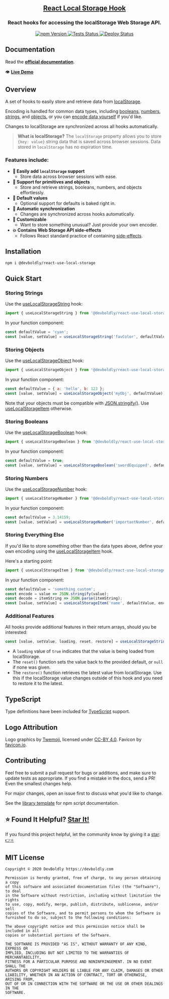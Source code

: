 <h2 align="center">
  <a href="https://github.com/devboldly/react-use-local-storage">React Local Storage Hook</a>
</h2>
<h3 align="center">
  React hooks for accessing the localStorage Web Storage API.
</h3>
<p align="center">
  <a href="https://badge.fury.io/js/%40devboldly%2Freact-use-local-storage">
    <img src="https://badge.fury.io/js/%40devboldly%2Freact-use-local-storage.svg" alt="npm Version"/>
  </a>
  <a href="https://github.com/devboldly/react-use-local-storage/actions?query=workflow%3ATests">
    <img src="https://github.com/devboldly/react-use-local-storage/workflows/Tests/badge.svg" alt="Tests Status"/>
  </a>
  <a href="https://github.com/devboldly/react-use-local-storage/actions?query=workflow%3ADeploy">
    <img src="https://github.com/devboldly/react-use-local-storage/workflows/Deploy/badge.svg" alt="Deploy Status"/>
  </a>
</p>

## Documentation

Read the **[official documentation](https://devboldly.github.io/react-use-local-storage/)**.

👁️ **[Live Demo](https://devboldly.github.io/react-use-local-storage/useLocalStorageString#example)**

## Overview

A set of hooks to easily store and retrieve data from [localStorage](https://developer.mozilla.org/en-US/docs/Web/API/Window/localStorage).

Encoding is handled for common data types, including [booleans](https://devboldly.github.io/react-use-local-storage/useLocalStorageBoolean), [numbers](https://devboldly.github.io/react-use-local-storage/useLocalStorageNumber), [strings](https://devboldly.github.io/react-use-local-storage/useLocalStorageString), and [objects](https://devboldly.github.io/react-use-local-storage/useLocalStorageObject), or you can [encode data yourself](https://devboldly.github.io/react-use-local-storage/useLocalStorageItem) if you'd like.

Changes to localStorage are synchronized across all hooks automatically.

> **What is localStorage?** The `localStorage` property allows you to store `{key: value}` string data that is saved across browser sessions. Data stored in `localStorage` has no expiration time.

### Features include:

- **💪 Easily add `localStorage` support**
  - Store data across browser sessions with ease.
- **🔢 Support for primitives and objects**
  - Store and retrieve strings, booleans, numbers, and objects effortlessly.
- **💁 Default values**
  - Optional support for defaults is baked right in.
- **🔄 Automatic synchronization**
  - Changes are synchronized across hooks automatically.
- **👾 Customizable**
  - Want to store something unusual? Just provide your own encoder.
- **💥 Contains Web Storage API side-effects**
  - Follows React standard practice of containing [side-effects](https://reactjs.org/docs/hooks-effect.html).

## Installation

```
npm i @devboldly/react-use-local-storage
```

## Quick Start

### Storing Strings

Use the [useLocalStorageString](https://devboldly.github.io/react-use-local-storage/useLocalStorageString) hook:

```jsx
import { useLocalStorageString } from '@devboldly/react-use-local-storage';
```

In your function component:

```jsx
const defaultValue = 'cyan';
const [value, setValue] = useLocalStorageString('favColor', defaultValue);
```

### Storing Objects

Use the [useLocalStorageObject](https://devboldly.github.io/react-use-local-storage/useLocalStorageObject) hook:

```jsx
import { useLocalStorageObject } from '@devboldly/react-use-local-storage';
```

In your function component:

```jsx
const defaultValue = { a: 'hello', b: 123 };
const [value, setValue] = useLocalStorageObject('myObj', defaultValue);
```

Note that your objects must be compatible with [JSON.stringify()](https://developer.mozilla.org/en-US/docs/Web/JavaScript/Reference/Global_Objects/JSON/stringify). Use [useLocalStorageItem](https://devboldly.github.io/react-use-local-storage/useLocalStorageItem) otherwise.

### Storing Booleans

Use the [useLocalStorageBoolean](https://devboldly.github.io/react-use-local-storage/useLocalStorageBoolean) hook:

```jsx
import { useLocalStorageBoolean } from '@devboldly/react-use-local-storage';
```

In your function component:

```jsx
const defaultValue = true;
const [value, setValue] = useLocalStorageBoolean('swordEquipped', defaultValue);
```

### Storing Numbers

Use the [useLocalStorageNumber](https://devboldly.github.io/react-use-local-storage/useLocalStorageNumber) hook:

```jsx
import { useLocalStorageNumber } from '@devboldly/react-use-local-storage';
```

In your function component:

```jsx
const defaultValue = 3.14159;
const [value, setValue] = useLocalStorageNumber('importantNumber', defaultValue);
```

### Storing Everything Else

If you'd like to store something other than the data types above, define your own encoding using the [useLocalStorageItem](https://devboldly.github.io/react-use-local-storage/useLocalStorageItem) hook.

Here's a starting point:

```jsx
import { useLocalStorageItem } from '@devboldly/react-use-local-storage';
```

In your function component:

```jsx
const defaultValue = 'something custom';
const encode = value => JSON.stringify(value);
const decode = itemString => JSON.parse(itemString);
const [value, setValue] = useLocalStorageItem('name', defaultValue, encode, decode);
```

### Additional Features

All hooks provide additional features in their return arrays, should you be interested:

```jsx
const [value, setValue, loading, reset, restore] = useLocalStorageString('favColor', 'cyan');
```

- A `loading` value of `true` indicates that the value is being loaded from localStorage.
- The `reset()` function sets the value back to the provided default, or `null` if none was given.
- The `restore()` function retrieves the latest value from localStorage. Use this if the localStorage value changes outside of this hook and you need to restore it to the latest.

## TypeScript

Type definitions have been included for [TypeScript](https://www.typescriptlang.org/) support.

## Logo Attribution

Logo graphics by [Twemoji](https://github.com/twitter/twemoji), licensed under [CC-BY 4.0](https://creativecommons.org/licenses/by/4.0/). Favicon by [favicon.io](https://favicon.io/emoji-favicons/).

## Contributing

Feel free to submit a pull request for bugs or additions, and make sure to update tests as appropriate. If you find a mistake in the docs, send a PR! Even the smallest changes help.

For major changes, open an issue first to discuss what you'd like to change.

See the [library template](https://tinyurl.com/ya3k258d) for npm script documentation.

## ⭐ Found It Helpful? [Star It!](https://github.com/devboldly/react-use-local-storage/stargazers)

If you found this project helpful, let the community know by giving it a [star](https://github.com/devboldly/react-use-local-storage/stargazers): [👉⭐](https://github.com/devboldly/react-use-local-storage/stargazers)

## MIT License

```
Copyright © 2020 DevBoldly https://devboldly.com

Permission is hereby granted, free of charge, to any person obtaining a copy
of this software and associated documentation files (the "Software"), to deal
in the Software without restriction, including without limitation the rights
to use, copy, modify, merge, publish, distribute, sublicense, and/or sell
copies of the Software, and to permit persons to whom the Software is
furnished to do so, subject to the following conditions:

The above copyright notice and this permission notice shall be included in all
copies or substantial portions of the Software.

THE SOFTWARE IS PROVIDED "AS IS", WITHOUT WARRANTY OF ANY KIND, EXPRESS OR
IMPLIED, INCLUDING BUT NOT LIMITED TO THE WARRANTIES OF MERCHANTABILITY,
FITNESS FOR A PARTICULAR PURPOSE AND NONINFRINGEMENT. IN NO EVENT SHALL THE
AUTHORS OR COPYRIGHT HOLDERS BE LIABLE FOR ANY CLAIM, DAMAGES OR OTHER
LIABILITY, WHETHER IN AN ACTION OF CONTRACT, TORT OR OTHERWISE, ARISING FROM,
OUT OF OR IN CONNECTION WITH THE SOFTWARE OR THE USE OR OTHER DEALINGS IN THE
SOFTWARE.
```